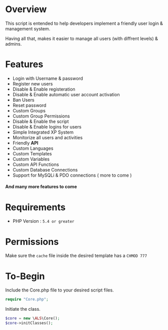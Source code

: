 # Overview
This script is entended to help developers implement a friendly user login & management system.

Having all that, makes it easier to manage all users (with diffrent levels) & admins. 

# Features
- Login with Username & password
- Register new users
- Disable & Enable registeration
- Disable & Enable automatic user account activation
- Ban Users
- Reset password
- Custom Groups
- Custom Group Permissions
- Disable & Enable the script
- Disable & Enable logins for users
- Simple Integrated XP System
- Monitorize all users and activities
- Friendly **API**
- Custom Languages
- Custom Templates
- Custom Variables
- Custom API Functions
- Custom Database Connections
- Support for MySQLi & PDO connections ( more to come )

#### And many more features to come

# Requirements
- PHP Version : ``` 5.4 or greater ```

# Permissions
Make sure the ``` cache ``` file inside the desired template has a ``` CHMOD 777 ```

# To-Begin
Include the Core.php file to your desired script files.

```php
require "Core.php";
```

Initiate the class.

```php
$core = new \ALS\Core();
$core->initClasses();
```
